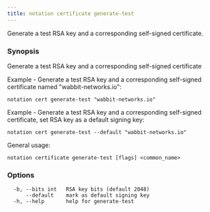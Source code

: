 ```yaml
---
title: notation certificate generate-test
---
```


Generate a test RSA key and a corresponding self-signed certificate.

### Synopsis

Generate a test RSA key and a corresponding self-signed certificate

Example - Generate a test RSA key and a corresponding self-signed certificate named "wabbit-networks.io":
```  
notation cert generate-test "wabbit-networks.io"
```

Example - Generate a test RSA key and a corresponding self-signed certificate, set RSA key as a default signing key:
```
notation cert generate-test --default "wabbit-networks.io"
```

General usage:
```
notation certificate generate-test [flags] <common_name>
```

### Options

```
  -b, --bits int   RSA key bits (default 2048)
      --default    mark as default signing key
  -h, --help       help for generate-test
```

